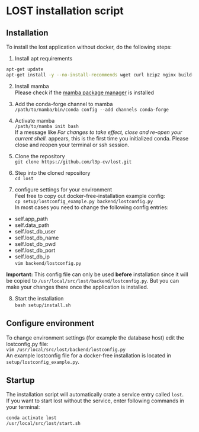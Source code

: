 # LOST installation script

## Installation

To install the lost application without docker, do the following steps:  

1. Install apt requirements  
```bash
apt-get update
apt-get install -y --no-install-recommends wget curl bzip2 nginx build-essential libsm6 libxext6 libssl-dev libtool autoconf automake bison flex libglib2.0-0 libxrender1 ffmpeg gnupg gnupg1 gnupg2
```

2. Install mamba  
Please check if the [mamba package manager](https://github.com/mamba-org/mamba) is installed

3. Add the conda-forge channel to mamba  
`/path/to/mamba/bin/conda config --add channels conda-forge`

4. Activate mamba  
`/path/to/mamba init bash`  
If a message like *For changes to take effect, close and re-open your current shell.* appears, this is the first time you initialized conda. Please close and reopen your terminal or ssh session.

5. Clone the repository  
`git clone https://github.com/l3p-cv/lost.git`

6. Step into the cloned repository  
`cd lost`

7. configure settings for your environment  
Feel free to copy out docker-free-installation example config:  
`cp setup/lostconfig_example.py backend/lostconfig.py`  
In most cases you need to change the following config entries:  
- self.app_path
- self.data_path
- self.lost_db_user
- self.lost_db_name
- self.lost_db_pwd
- self.lost_db_port
- self.lost_db_ip  
`vim backend/lostconfig.py`

**Important:**   This config file can only be used **before** installation since it will be copied to `/usr/local/src/lost/backend/lostconfig.py`. But you can make your changes there once the application is installed.

8. Start the installation  
`bash setup/install.sh`

## Configure environment

To change environment settings (for example the database host) edit the lostconfig.py file:  
`vim /usr/local/src/lost/backend/lostconfig.py`  
An example lostconfig file for a docker-free installation is located in `setup/lostconfig_example.py`.


## Startup
The installation script will automatically crate a service entry called `lost`.  
If you want to start lost without the service, enter following commands in your terminal:  
```bash
conda activate lost
/usr/local/src/lost/start.sh
```
